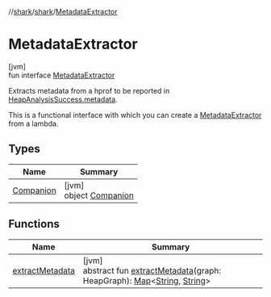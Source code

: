 //[shark](../../../index.md)/[shark](../index.md)/[MetadataExtractor](index.md)

# MetadataExtractor

[jvm]\
fun interface [MetadataExtractor](index.md)

Extracts metadata from a hprof to be reported in [HeapAnalysisSuccess.metadata](../-heap-analysis-success/metadata.md).

This is a functional interface with which you can create a [MetadataExtractor](index.md) from a lambda.

## Types

| Name | Summary |
|---|---|
| [Companion](-companion/index.md) | [jvm]<br>object [Companion](-companion/index.md) |

## Functions

| Name | Summary |
|---|---|
| [extractMetadata](extract-metadata.md) | [jvm]<br>abstract fun [extractMetadata](extract-metadata.md)(graph: HeapGraph): [Map](https://kotlinlang.org/api/latest/jvm/stdlib/kotlin.collections/-map/index.html)&lt;[String](https://kotlinlang.org/api/latest/jvm/stdlib/kotlin/-string/index.html), [String](https://kotlinlang.org/api/latest/jvm/stdlib/kotlin/-string/index.html)&gt; |
